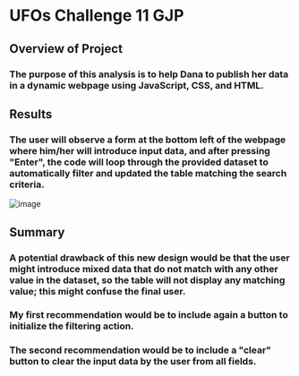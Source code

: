 # UFOs Challenge 11 GJP

## Overview of Project
### The purpose of this analysis is to help Dana to publish her data in a dynamic webpage using JavaScript, CSS, and HTML.

## Results
### The user will observe a form at the bottom left of the webpage where him/her will introduce input data, and after pressing "Enter", the code will loop through the provided dataset to automatically filter and updated the table matching the search criteria.

![image](https://user-images.githubusercontent.com/88596274/144803312-6ebc2f98-5e2a-4850-9b1e-86f42f218067.png)

## Summary
### A potential drawback of this new design would be that the user might introduce mixed data that do not match with any other value in the dataset, so the table will not display any matching value; this might confuse the final user.
### My first recommendation would be to include again a button to initialize the filtering action.
### The second recommendation would be to include a "clear" button to clear the input data by the user from all fields.
